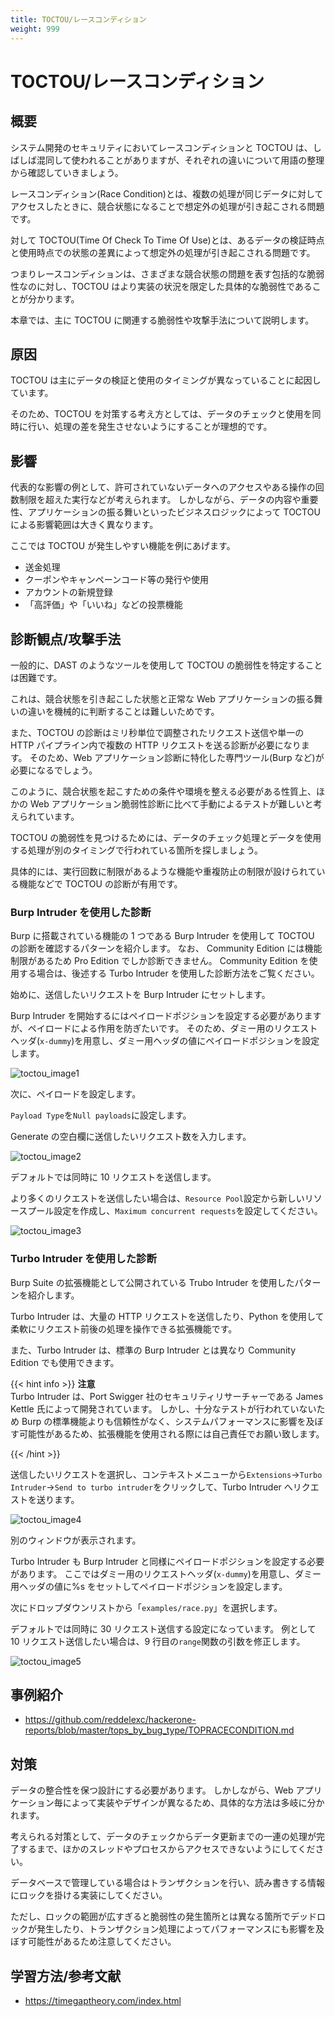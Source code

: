 ```yaml
---
title: TOCTOU/レースコンディション
weight: 999
---
```


# TOCTOU/レースコンディション

## 概要

システム開発のセキュリティにおいてレースコンディションと TOCTOU は、しばしば混同して使われることがありますが、それぞれの違いについて用語の整理から確認していきましょう。

レースコンディション(Race Condition)とは、複数の処理が同じデータに対してアクセスしたときに、競合状態になることで想定外の処理が引き起こされる問題です。

対して TOCTOU(Time Of Check To Time Of Use)とは、あるデータの検証時点と使用時点での状態の差異によって想定外の処理が引き起こされる問題です。

つまりレースコンディションは、さまざまな競合状態の問題を表す包括的な脆弱性なのに対し、TOCTOU はより実装の状況を限定した具体的な脆弱性であることが分かります。

本章では、主に TOCTOU に関連する脆弱性や攻撃手法について説明します。

## 原因

TOCTOU は主にデータの検証と使用のタイミングが異なっていることに起因しています。

そのため、TOCTOU を対策する考え方としては、データのチェックと使用を同時に行い、処理の差を発生させないようにすることが理想的です。

## 影響

代表的な影響の例として、許可されていないデータへのアクセスやある操作の回数制限を超えた実行などが考えられます。
しかしながら、データの内容や重要性、アプリケーションの振る舞いといったビジネスロジックによって TOCTOU による影響範囲は大きく異なります。

ここでは TOCTOU が発生しやすい機能を例にあげます。

- 送金処理
- クーポンやキャンペーンコード等の発行や使用
- アカウントの新規登録
- 「高評価」や「いいね」などの投票機能

## 診断観点/攻撃手法

一般的に、DAST のようなツールを使用して TOCTOU の脆弱性を特定することは困難です。

これは、競合状態を引き起こした状態と正常な Web アプリケーションの振る舞いの違いを機械的に判断することは難しいためです。

また、TOCTOU の診断はミリ秒単位で調整されたリクエスト送信や単一の HTTP パイプライン内で複数の HTTP リクエストを送る診断が必要になります。
そのため、Web アプリケーション診断に特化した専門ツール(Burp など)が必要になるでしょう。

このように、競合状態を起こすための条件や環境を整える必要がある性質上、ほかの Web アプリケーション脆弱性診断に比べて手動によるテストが難しいと考えられています。

TOCTOU の脆弱性を見つけるためには、データのチェック処理とデータを使用する処理が別のタイミングで行われている箇所を探しましょう。

具体的には、実行回数に制限があるような機能や重複防止の制限が設けられている機能などで TOCTOU の診断が有用です。

### Burp Intruder を使用した診断

Burp に搭載されている機能の 1 つである Burp Intruder を使用して TOCTOU の診断を確認するパターンを紹介します。
なお、 Community Edition には機能制限があるため Pro Edition でしか診断できません。
Community Edition を使用する場合は、後述する Turbo Intruder を使用した診断方法をご覧ください。

始めに、送信したいリクエストを Burp Intruder にセットします。

Burp Intruder を開始するにはペイロードポジションを設定する必要がありますが、ペイロードによる作用を防ぎたいです。
そのため、ダミー用のリクエストヘッダ(`x-dummy`)を用意し、ダミー用ヘッダの値にペイロードポジションを設定します。

![toctou_image1](./toctou_image1.png)

次に、ペイロードを設定します。

`Payload Type`を`Null payloads`に設定します。

Generate の空白欄に送信したいリクエスト数を入力します。

![toctou_image2](./toctou_image2.png?width=50pc)

デフォルトでは同時に 10 リクエストを送信します。

より多くのリクエストを送信したい場合は、`Resource Pool`設定から新しいリソースプール設定を作成し、`Maximum concurrent requests`を設定してください。

![toctou_image3](./toctou_image3.png)

### Turbo Intruder を使用した診断

Burp Suite の拡張機能として公開されている Trubo Intruder を使用したパターンを紹介します。

Turbo Intruder は、大量の HTTP リクエストを送信したり、Python を使用して柔軟にリクエスト前後の処理を操作できる拡張機能です。

また、Turbo Intruder は、標準の Burp Intruder とは異なり Community Edition でも使用できます。

{{< hint info >}}
**注意**  
Turbo Intruder は、Port Swigger 社のセキュリティリサーチャーである James Kettle 氏によって開発されています。
しかし、十分なテストが行われていないため Burp の標準機能よりも信頼性がなく、システムパフォーマンスに影響を及ぼす可能性があるため、拡張機能を使用される際には自己責任でお願い致します。

{{< /hint >}}

<!-- textlint-disable -->

送信したいリクエストを選択し、コンテキストメニューから`Extensions`->`Turbo Intruder`->`Send to turbo intruder`をクリックして、Turbo Intruder へリクエストを送ります。

<!-- textlint-disable -->

![toctou_image4](./toctou_image4.png)

別のウィンドウが表示されます。

Turbo Intruder も Burp Intruder と同様にペイロードポジションを設定する必要があります。
ここではダミー用のリクエストヘッダ(`x-dummy`)を用意し、ダミー用ヘッダの値に%s をセットしてペイロードポジションを設定します。

次にドロップダウンリストから「`examples/race.py`」を選択します。

デフォルトでは同時に 30 リクエスト送信する設定になっています。
例として 10 リクエスト送信したい場合は、9 行目の`range`関数の引数を修正します。

![toctou_image5](./toctou_image5.png)

## 事例紹介

- https://github.com/reddelexc/hackerone-reports/blob/master/tops_by_bug_type/TOPRACECONDITION.md

## 対策

データの整合性を保つ設計にする必要があります。
しかしながら、Web アプリケーション毎によって実装やデザインが異なるため、具体的な方法は多岐に分かれます。

考えられる対策として、データのチェックからデータ更新までの一連の処理が完了するまで、ほかのスレッドやプロセスからアクセスできないようにしてください。

データベースで管理している場合はトランザクションを行い、読み書きする情報にロックを掛ける実装にしてください。

ただし、ロックの範囲が広すぎると脆弱性の発生箇所とは異なる箇所でデッドロックが発生したり、トランザクション処理によってパフォーマンスにも影響を及ぼす可能性があるため注意してください。

## 学習方法/参考文献

- https://timegaptheory.com/index.html
